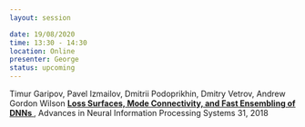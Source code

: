```yaml
---
layout: session

date: 19/08/2020
time: 13:30 - 14:30
location: Online
presenter: George
status: upcoming
---
```

Timur Garipov, Pavel Izmailov, Dmitrii Podoprikhin, Dmitry Vetrov, Andrew Gordon Wilson
**[
Loss Surfaces, Mode Connectivity, and Fast Ensembling of DNNs
](papers/0033-loss-surface-mode-connectivity-and-fast-ensembles)**,
Advances in Neural Information Processing Systems 31, 2018
